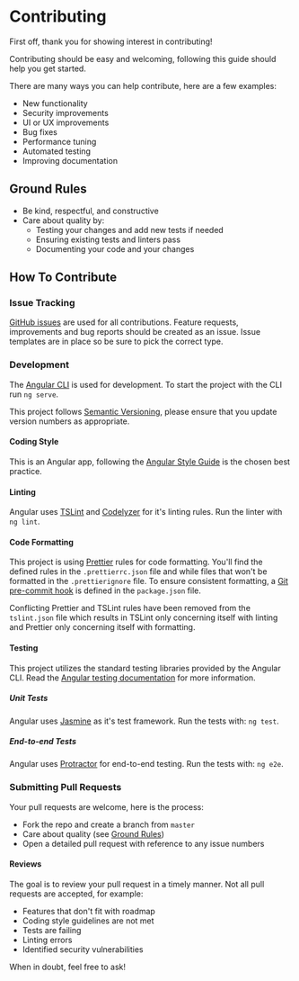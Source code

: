 # Contributing
First off, thank you for showing interest in contributing!

Contributing should be easy and welcoming, following this guide should help you get started.

There are many ways you can help contribute, here are a few examples:
- New functionality
- Security improvements
- UI or UX improvements
- Bug fixes
- Performance tuning
- Automated testing
- Improving documentation

## Ground Rules
- Be kind, respectful, and constructive
- Care about quality by:
    - Testing your changes and add new tests if needed
    - Ensuring existing tests and linters pass
    - Documenting your code and your changes

## How To Contribute

### Issue Tracking
[GitHub issues] are used for all contributions. Feature requests, improvements and bug reports should be created as an 
issue. Issue templates are in place so be sure to pick the correct type.

### Development
The [Angular CLI] is used for development. To start the project with the CLI run `ng serve`.

This project follows [Semantic Versioning], please ensure that you update version numbers as appropriate.

#### Coding Style
This is an Angular app, following the [Angular Style Guide] is the chosen best practice.

#### Linting
Angular uses [TSLint] and [Codelyzer] for it's linting rules. Run the linter with `ng lint`.

#### Code Formatting
This project is using [Prettier] rules for code formatting. You'll find the defined rules in the `.prettierrc.json` file 
and while files that won't be formatted in the `.prettierignore` file. To ensure consistent formatting, a 
[Git pre-commit hook] is defined in the `package.json` file.

Conflicting Prettier and TSLint rules have been removed from the `tslint.json` file which results in TSLint only 
concerning itself with linting and Prettier only concerning itself with formatting.

#### Testing
This project utilizes the standard testing libraries provided by the Angular CLI. Read the 
[Angular testing documentation] for more information.

##### Unit Tests
Angular uses [Jasmine] as it's test framework. Run the tests with: `ng test`.

##### End-to-end Tests
Angular uses [Protractor] for end-to-end testing. Run the tests with: `ng e2e`.

### Submitting Pull Requests
Your pull requests are welcome, here is the process:
- Fork the repo and create a branch from `master`
- Care about quality (see [Ground Rules])
- Open a detailed pull request with reference to any issue numbers

#### Reviews
The goal is to review your pull request in a timely manner. Not all pull requests are accepted, for example:
- Features that don't fit with roadmap
- Coding style guidelines are not met
- Tests are failing
- Linting errors
- Identified security vulnerabilities

When in doubt, feel free to ask!

[Github issues]: https://github.com/jvendryes/SafeD3C0D3/issues
[Ground Rules]: #ground-rules
[Angular Style Guide]: https://angular.io/guide/styleguide
[Angular CLI]: https://cli.angular.io/
[Semantic Versioning]: https://semver.org/spec/v2.0.0.html
[Angular testing documentation]: https://angular.io/guide/testing
[Jasmine]: https://jasmine.github.io/
[Protractor]: https://www.protractortest.org/
[Prettier]: https://prettier.io/
[Git pre-commit hook]: https://git-scm.com/book/en/v2/Customizing-Git-Git-Hooks
[TSLint]: https://palantir.github.io/tslint/
[Codelyzer]: https://github.com/mgechev/codelyzer
